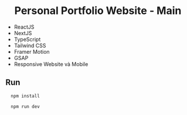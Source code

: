 <div align="center"> 
  <h1>Personal Portfolio Website - Main</h1>  
</div>  
 
- ReactJS  
- NextJS
- TypeScript 
- Tailwind CSS 
- Framer Motion  
- GSAP
- Responsive Website và Mobile 
  
## Run
 
```bash
  npm install
```
```bash
  npm run dev
```
